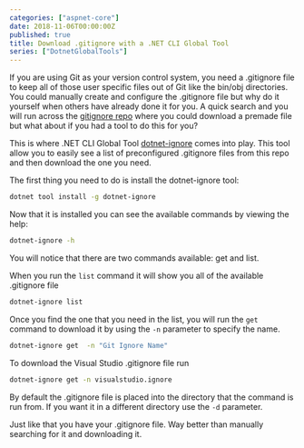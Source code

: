 ```yaml
---
categories: ["aspnet-core"]
date: 2018-11-06T00:00:00Z
published: true
title: Download .gitignore with a .NET CLI Global Tool
series: ["DotnetGlobalTools"]
---
```


If you are using Git as your version control system, you need a .gitignore file to keep all of those user specific files out of Git like the bin/obj directories.  You could manually create and configure the .gitignore file but why do it yourself when others have already done it for you.  A quick search and you will run across the [gitignore repo](https://github.com/github/gitignore) where you could download a premade file but what about if you had a tool to do this for you?

This is where .NET CLI Global Tool [dotnet-ignore](https://github.com/Arasz/dotnet-ignore) comes into play.  This tool allow you to easily see a list of preconfigured .gitignore files from this repo and then download the one you need.

The first thing you need to do is install the dotnet-ignore tool:

```bash
dotnet tool install -g dotnet-ignore
```

Now that it is installed you can see the available commands by viewing the help:

```bash
dotnet-ignore -h
```

You will notice that there are two commands available:  get and list.

When you run the `list` command it will show you all of the available .gitignore file

```bash
dotnet-ignore list
```

Once you find the one that you need in the list, you will run the `get` command to download it by using the `-n` parameter to specify the name.

```bash
dotnet-ignore get  -n "Git Ignore Name"
```

To download the Visual Studio .gitignore file run

```bash
dotnet-ignore get -n visualstudio.ignore
```

By default the .gitignore file is placed into the directory that the command is run from.  If you want it in a different directory use the `-d` parameter.

Just like that you have your .gitignore file.  Way better than manually searching for it and downloading it.
